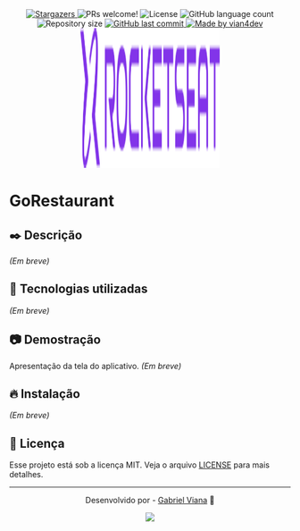 <div align="center">
  <a href="https://github.com/vian4dev/go-restaurant/stargazers">
    <img alt="Stargazers" src="https://img.shields.io/github/stars/vian4dev/go-restaurant?style=social">
  </a>
  
  <img alt="PRs welcome!" src="https://img.shields.io/static/v1?label=PRs&message=welcome&color=7159c1&labelColor=000000" />
  <img alt="License" src="https://img.shields.io/static/v1?label=license&message=MIT&color=7159c1&labelColor=000000">
  <img alt="GitHub language count" src="https://img.shields.io/github/languages/count/vian4dev/go-restaurant?color=%2304D361">
  <img alt="Repository size" src="https://img.shields.io/github/repo-size/vian4dev/go-restaurant">
	
  <a href="https://github.com/vian4dev/go-restaurant/commits/master">
    <img alt="GitHub last commit" src="https://img.shields.io/github/last-commit/vian4dev/go-restaurant">
  </a>
  
  <a href="https://www.linkedin.com/in/vianadev/">
    <img alt="Made by vian4dev" src="https://img.shields.io/badge/made%20by-vian4dev-%2304D361">
  </a>
</div>

<div align="center">
  <img src="https://raw.githubusercontent.com/vian4dev/vian4dev/bfae0da7d97ab8f10a008d3fdea6f2e2181fa3ca/.github/rocketseat.svg" width="250" height="250" alt="Rocketseat">
</div>

# GoRestaurant

## ✒️ Descrição
_(Em breve)_

## 🚀 Tecnologias utilizadas
_(Em breve)_

## 📷 Demostração
Apresentação da tela do aplicativo.
_(Em breve)_

## 🔥 Instalação
_(Em breve)_

## 📝 Licença
Esse projeto está sob a licença MIT. Veja o arquivo [LICENSE](LICENSE) para mais detalhes.

---
<div align="center"> 
 <p>Desenvolvido por - <a href="https://github.com/vian4dev">Gabriel Viana</a> 🤖</p>
 
 <a href="https://www.linkedin.com/in/vianadev" target="_blank"><img src="https://img.shields.io/badge/-LinkedIn-%230077B5?style=for-the-badge&logo=linkedin&logoColor=white" target="_blank"></a> 
</div>
